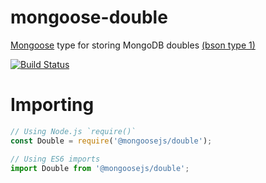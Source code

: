 # mongoose-double

[Mongoose](http://mongoosejs.com/) type for storing MongoDB doubles [(bson type 1)](http://bsonspec.org/spec.html)

[![Build Status](https://secure.travis-ci.org/mongoosejs/mongoose-double.png)](http://travis-ci.org/mongoosejs/mongoose-double)

# Importing

```javascript
// Using Node.js `require()`
const Double = require('@mongoosejs/double');

// Using ES6 imports
import Double from '@mongoosejs/double';
```
